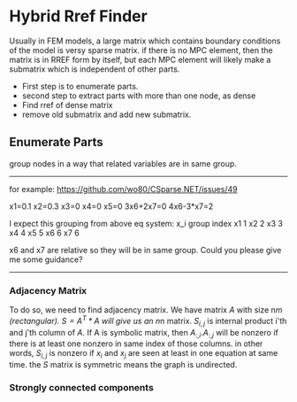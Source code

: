 ﻿
# Hybrid Rref Finder
Usually in FEM models, a large matrix which contains boundary conditions of the model
is versy sparse matrix. if there is no MPC element, then the matrix is in RREF form
by itself, but each MPC element will likely make a submatrix which is independent of other parts.


- First step is to enumerate parts. 
- second step to extract parts with more than one node, as dense
- Find rref of dense matrix
- remove old submatrix and add new submatrix.

## Enumerate Parts

group nodes in a way that related variables are in same group.

--------
 for example:
https://github.com/wo80/CSparse.NET/issues/49

x1=0.1
x2=0.3
x3=0
x4=0
x5=0
3x6+2x7=0
4x6-3*x7=2

I expect this grouping from above eq system:
x_i 	group index
x1 	1
x2 	2
x3 	3
x4 	4
x5 	5
x6 	6
x7 	6

x6 and x7 are relative so they will be in same group. Could you please give me some guidance?


--------------

### Adjacency Matrix

To do so, we need to find adjacency matrix. We have matrix $A$ with size n*m (rectangular). $S=A^T*A$ will give us an n*n matrix. 
$S_{i,j}$ is internal product i'th and j'th column of $A$. If A is symbolic matrix, then $A_{:,i}.A_{:,j}$ will be nonzero if there is at least one nonzero in same index of those columns. in other words, $S_{i,j}$ is nonzero if $x_i$ and $x_j$ are seen at least in one equation at same time. the $S$ matrix is symmetric means the graph is undirected.

### Strongly connected components

